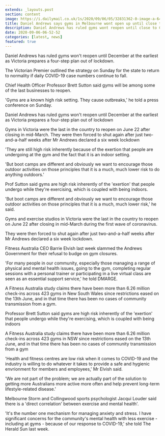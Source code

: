 ```yaml
---
extends: _layouts.post
section: content
image: https://i.dailymail.co.uk/1s/2020/09/06/05/32831362-0-image-a-64_1599367710219.jpg 
title: Daniel Andrews says gyms in Melbourne wont open up until close to Christmas  
description: Daniel Andrews has ruled gyms wont reopen until close to Christmas as Victoria prepares a four-step plan out of lockdown.   
date: 2020-09-06-06-52-52 
categories: [latest, news] 
featured: true 
--- 
```

Daniel Andrews has ruled gyms won't reopen until December at the earliest as Victoria prepares a four-step plan out of lockdown.

The Victorian Premier outlined the strategy on Sunday for the state to return to normality if daily COVID-19 case numbers continue to fall.

Chief Health Officer Professor Brett Sutton said gyms will be among some of the last businesses to reopen.

'Gyms are a known high risk setting. They cause outbreaks,' he told a press conference on Sunday. 

Daniel Andrews has ruled gyms won't reopen until December at the earliest as Victoria prepares a four-step plan out of lockdown

Gyms in Victoria were the last in the country to reopen on June 22 after closing in mid-March. They were then forced to shut again after just two-and-a-half weeks after Mr Andrews declared a six week lockdown

'They are still high risk inherently because of the exertion that people are undergoing at the gym and the fact that it is an indoor setting.

'But boot camps are different and obviously we want to encourage those outdoor activities on those principles that it is a much, much lower risk to do anything outdoors.'

Prof Sutton said gyms are high risk inherently of the 'exertion' that people undergo while they're exercising, which is coupled with being indoors.   

'But boot camps are different and obviously we want to encourage those outdoor activities on those principles that it is a much, much lower risk,' he said.

Gyms and exercise studios in Victoria were the last in the country to reopen on June 22 after closing in mid-March during the first wave of coronavirus.  

They were then forced to shut again after just two-and-a-half weeks after Mr Andrews declared a six week lockdown.

Fitness Australia CEO Barrie Elvish last week slammed the Andrews Government for their refusal to budge on gym closures.

'For many people in our community, especially those managing a range of physical and mental health issues, going to the gym, completing regular sessions with a personal trainer or participating in a live virtual class are seen as an essential support service,' he told DMARGE. 

A Fitness Australia study claims there have been more than 6.26 million check-ins across 423 gyms in New South Wales since restrictions eased on the 13th June, and in that time there has been no cases of community transmission from a gym. 

Professor Brett Sutton said gyms are high risk inherently of the 'exertion' that people undergo while they're exercising, which is coupled with being indoors

A Fitness Australia study claims there have been more than 6.26 million check-ins across 423 gyms in NSW since restrictions eased on the 13th June, and in that time there has been no cases of community transmission from a gym 

 'Health and fitness centres are low risk when it comes to COVID-19 and the industry is willing to do whatever it takes to provide a safe and hygienic envrionment for members and employees,' Mr Elvish said. 

'We are not part of the problem; we are actually part of the solution to getting more Australians more active more often and help prevent long-term lifestyle-related disease.'

Melbourne Storm and Collingwood sports psychologist Jacqui Louder said there is a 'direct correlation' between exercise and mental health'.

'It's the number one mechanism for managing anxiety and stress. I have significant concerns for the community's mental health with less exercise - including at gyms - because of our response to COVID-19,' she told The Herald Sun last week. 


